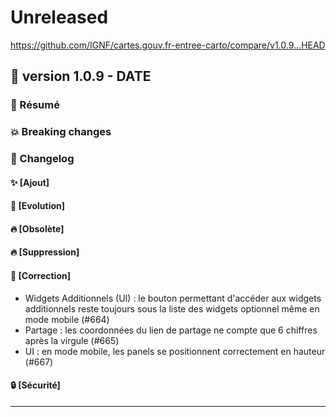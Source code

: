 # Unreleased

<https://github.com/IGNF/cartes.gouv.fr-entree-carto/compare/v1.0.9...HEAD>

## 🔖 version 1.0.9 - __DATE__

### 🎉 Résumé

### 💥 Breaking changes

### 📖 Changelog

#### ✨ [Ajout]

#### 🔨 [Evolution]

#### 🔥 [Obsolète]

#### 🔥 [Suppression]

#### 🐛 [Correction]

- Widgets Additionnels (UI) : le bouton permettant d'accéder aux widgets additionnels reste toujours sous la liste des widgets optionnel même en mode mobile (#664) 
- Partage : les coordonnées du lien de partage ne compte que 6 chiffres après la virgule (#665)
- UI : en mode mobile, les panels se positionnent correctement en hauteur (#667)

#### 🔒 [Sécurité]

---
